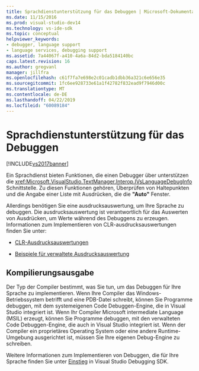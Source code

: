 ```yaml
---
title: Sprachdienstunterstützung für das Debuggen | Microsoft-Dokumentation
ms.date: 11/15/2016
ms.prod: visual-studio-dev14
ms.technology: vs-ide-sdk
ms.topic: conceptual
helpviewer_keywords:
- debugger, language support
- language services, debugging support
ms.assetid: 7a44067f-a410-4a6a-84d2-bda5184140bc
caps.latest.revision: 16
ms.author: gregvanl
manager: jillfra
ms.openlocfilehash: c61f7fa7e698e2c01cadb1dbb36a321c6e656e35
ms.sourcegitcommit: 1fc6ee928733e61a1f42782f832ead9f7946d00c
ms.translationtype: MT
ms.contentlocale: de-DE
ms.lasthandoff: 04/22/2019
ms.locfileid: "60089184"
---
```

# <a name="language-service-support-for-debugging"></a>Sprachdienstunterstützung für das Debuggen
[!INCLUDE[vs2017banner](../../includes/vs2017banner.md)]

Ein Sprachdienst bieten Funktionen, die einen Debugger über unterstützen die <xref:Microsoft.VisualStudio.TextManager.Interop.IVsLanguageDebugInfo> Schnittstelle. Zu diesen Funktionen gehören, Überprüfen von Haltepunkten und die Angabe einer Liste mit Ausdrücken, die die **"Auto"** Fenster.  
  
 Allerdings benötigen Sie eine ausdrucksauswertung, um Ihre Sprache zu debuggen. Die ausdrucksauswertung ist verantwortlich für das Auswerten von Ausdrücken, um Werte während des Debuggens zu erzeugen. Informationen zum Implementieren von CLR-ausdrucksauswertungen finden Sie unter:  
  
- [CLR-Ausdrucksauswertungen](https://github.com/Microsoft/ConcordExtensibilitySamples/wiki/CLR-Expression-Evaluators)  
  
- [Beispiele für verwaltete Ausdrucksauswertung](https://github.com/Microsoft/ConcordExtensibilitySamples/wiki/Managed-Expression-Evaluator-Sample)  
  
## <a name="compiler-output"></a>Kompilierungsausgabe  
 Der Typ der Compiler bestimmt, was Sie tun, um das Debuggen für Ihre Sprache zu implementieren. Wenn Ihre Compiler das Windows-Betriebssystem betrifft und eine PDB-Datei schreibt, können Sie Programme debuggen, mit dem systemeigenen Code Debuggen-Engine, die in Visual Studio integriert ist. Wenn Ihr Compiler Microsoft intermediate Language (MSIL) erzeugt, können Sie Programme debuggen, mit den verwalteten Code Debuggen-Engine, die auch in Visual Studio integriert ist. Wenn der Compiler ein proprietäres Operating System oder eine andere Runtime-Umgebung ausgerichtet ist, müssen Sie Ihre eigenen Debug-Engine zu schreiben.  
  
 Weitere Informationen zum Implementieren von Debuggen, die für Ihre Sprache finden Sie unter [Einstieg](../../extensibility/debugger/getting-started-with-debugger-extensibility.md) in Visual Studio Debugging SDK.
